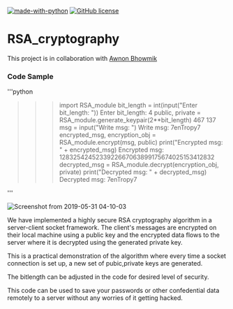 [![made-with-python](https://img.shields.io/badge/Made%20with-Python-1f425f.svg)](https://www.python.org/) [![GitHub license](https://img.shields.io/github/license/Naereen/StrapDown.js.svg)](https://github.com/Naereen/StrapDown.js/blob/master/LICENSE)

# RSA_cryptography

This project is in collaboration with [Awnon Bhowmik](https://github.com/awnonbhowmik)

### Code Sample

'''python
>>> import RSA_module
>>> bit_length = int(input("Enter bit_length: "))
Enter bit_length: 4
>>> public, private = RSA_module.generate_keypair(2**bit_length)
467 137
>>> msg = input("Write msg: ")
Write msg: 7enTropy7
>>> encrypted_msg, encryption_obj = RSA_module.encrypt(msg, public)
>>> print("Encrypted msg: " + encrypted_msg)
Encrypted msg: 1283254245233922667063899175674025153412832
>>> decrypted_msg = RSA_module.decrypt(encryption_obj, private)
>>> print("Decrypted msg: " + decrypted_msg)
Decrypted msg: 7enTropy7
>>> 
'''


![Screenshot from 2019-05-31 04-10-03](https://user-images.githubusercontent.com/36446402/58669503-15599b00-835a-11e9-8dee-2eebd99b79b3.png)



We have implemented a highly secure RSA cryptography algorithm in a server-client socket framework. The client's messages are encrypted on their local machine using a public key and the encrypted data flows to the server where it is decrypted using the generated private key. 

This is a practical demonstration of the algorithm where every time a socket connection is set up, a new set of pubic,private keys are generated. 

The bitlength can be adjusted in the code for desired level of security.

This code can be used to save your passwords or other confedential data remotely to a server without any worries of it getting hacked.
